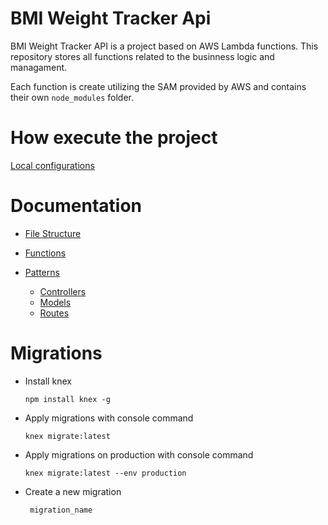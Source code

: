 # BMI Weight Tracker Api

BMI Weight Tracker API is a project based on AWS Lambda functions. This repository stores all functions related to the businness logic and managament.

Each function is create utilizing the SAM provided by AWS and contains their own `node_modules` folder.

# How execute the project

[Local configurations](./docs/functions.md)

# Documentation

- [File Structure](./docs/files-structure.md)

- [Functions](./docs/functions.md)

- [Patterns]()
  - [Controllers](./docs/patterns/controllers.md)
  - [Models](./docs/patterns/models.md)
  - [Routes](./docs/patterns/routes.md)

# Migrations

- Install knex

  `npm install knex -g`

- Apply migrations with console command

  `knex migrate:latest`

- Apply migrations on production with console command

  `knex migrate:latest --env production`

- Create a new migration

  ` migration_name`
